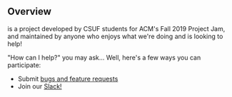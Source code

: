 ## Overview
<name> is a project developed by CSUF students for ACM's Fall 2019 Project Jam, and maintained by anyone who enjoys what we're doing and is looking to help!

<description>

"How can I help?" you may ask... Well, here's a few ways you can participate:
- Submit [bugs and feature requests](https://github.com/CSUF-ACM/food-tinder/issues)
- Join our [Slack!](<link to slack>)

